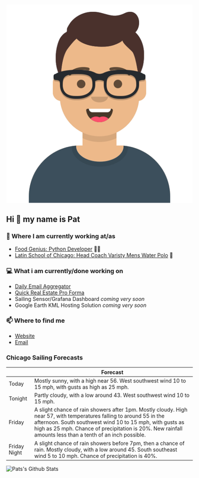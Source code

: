[![Social banner for p-j-falconer](https://raw.githubusercontent.com/P-J-FALCONER/P-J-FALCONER/master/assets/avataaars.svg)](https://patfalconer.com/)
## Hi :wave: my name is Pat

### 💼 Where I am currently working at/as
- [Food Genius: Python Developer](https://getfoodgenius.com/) 🍔🐍
- [Latin School of Chicago: Head Coach Varisty Mens Water Polo](https://www.latinschool.org/) 🤽


### 💻 What i am currently/done working on
 - [Daily Email Aggregator](https://github.com/P-J-FALCONER/dott_daily_mail)
 - [Quick Real Estate Pro Forma](https://github.com/P-J-FALCONER/henry)
 - Sailing Sensor/Grafana Dashboard *coming very soon*
 - Google Earth KML Hosting Solution *coming very soon*

### 📫 Where to find me
 - [Website](https://patfalconer.com/)
 - [Email](mailto:patrick.j.falconer@gmail.com)


### Chicago Sailing Forecasts
|   | Forecast  |
|---|---|
| Today | Mostly sunny, with a high near 56. West southwest wind 10 to 15 mph, with gusts as high as 25 mph. |
| Tonight | Partly cloudy, with a low around 43. West southwest wind 10 to 15 mph. |
| Friday | A slight chance of rain showers after 1pm. Mostly cloudy. High near 57, with temperatures falling to around 55 in the afternoon. South southwest wind 10 to 15 mph, with gusts as high as 25 mph. Chance of precipitation is 20%. New rainfall amounts less than a tenth of an inch possible. |
| Friday Night | A slight chance of rain showers before 7pm, then a chance of rain. Mostly cloudy, with a low around 45. South southeast wind 5 to 10 mph. Chance of precipitation is 40%. |

![Pats's Github Stats](https://github-readme-stats.vercel.app/api?username=p-j-falconer&show_icons=true&theme=radical)
